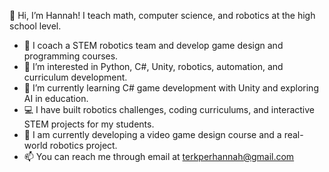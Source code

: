 👋 Hi, I’m Hannah! I teach math, computer science, and robotics at the high school level.
- 🤖 I coach a STEM robotics team and develop game design and programming courses.
- 👀 I’m interested in Python, C#, Unity, robotics, automation, and curriculum development.
- 🌱 I’m currently learning C# game development with Unity and exploring AI in education.
- 💻 I have built robotics challenges, coding curriculums, and interactive STEM projects for my students.
- 🚧 I am currently developing a video game design course and a real-world robotics project.
- 📫 You can reach me through email at terkperhannah@gmail.com

<!--
**terkperhannah/terkperhannah** is a ✨ _special_ ✨ repository because its `README.md` (this file) appears on your GitHub profile.

Here are some ideas to get you started:

- 🔭 I’m currently working on ...
- 🌱 I’m currently learning ...
- 👯 I’m looking to collaborate on ...
- 🤔 I’m looking for help with ...
- 💬 Ask me about ...
- 📫 How to reach me: ...
- 😄 Pronouns: ...
- ⚡ Fun fact: ...
-->
